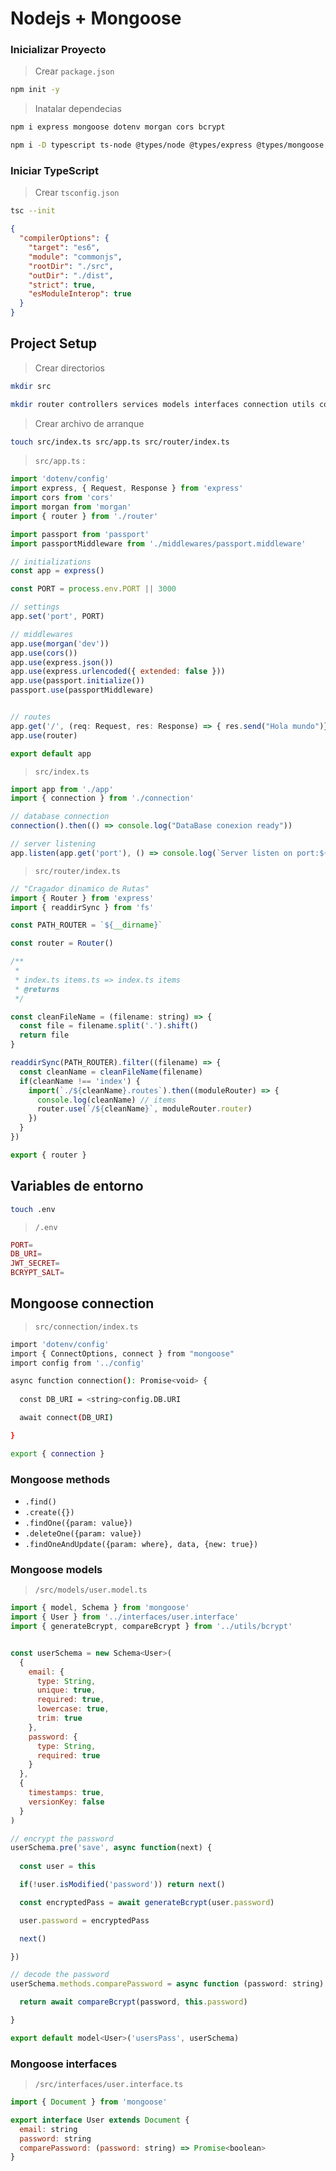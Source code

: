 # Nodejs + Mongoose

### Inicializar Proyecto
> Crear `package.json`

```bash
npm init -y
```

> Inatalar dependecias

```bash
npm i express mongoose dotenv morgan cors bcrypt
```

```bash
npm i -D typescript ts-node @types/node @types/express @types/mongoose @types/morgan @types/cors @types/bcrypt
```

### Iniciar TypeScript

> Crear `tsconfig.json`

```bash
tsc --init
```

```json
{
  "compilerOptions": {
    "target": "es6",
    "module": "commonjs",
    "rootDir": "./src",
    "outDir": "./dist",
    "strict": true,
    "esModuleInterop": true
  }
}
```

## Project Setup

> Crear directorios

```bash
mkdir src
```

```bash
mkdir router controllers services models interfaces connection utils config
```

> Crear archivo de arranque

```bash
touch src/index.ts src/app.ts src/router/index.ts
```

> `src/app.ts` :

```javascript
import 'dotenv/config'
import express, { Request, Response } from 'express'
import cors from 'cors'
import morgan from 'morgan'
import { router } from './router'

import passport from 'passport'
import passportMiddleware from './middlewares/passport.middleware'

// initializations
const app = express()

const PORT = process.env.PORT || 3000

// settings
app.set('port', PORT)

// middlewares
app.use(morgan('dev'))
app.use(cors())
app.use(express.json())
app.use(express.urlencoded({ extended: false }))
app.use(passport.initialize())
passport.use(passportMiddleware)


// routes
app.get('/', (req: Request, res: Response) => { res.send("Hola mundo")})
app.use(router)

export default app
```

> `src/index.ts`

```javascript
import app from './app'
import { connection } from './connection'

// database connection
connection().then(() => console.log("DataBase conexion ready"))

// server listening
app.listen(app.get('port'), () => console.log(`Server listen on port:${app.get('port')}`))
```


> `src/router/index.ts`

```javascript
// "Cragador dinamico de Rutas"
import { Router } from 'express'
import { readdirSync } from 'fs'

const PATH_ROUTER = `${__dirname}`

const router = Router()

/**
 * 
 * index.ts items.ts => index.ts items
 * @returns 
 */

const cleanFileName = (filename: string) => {
  const file = filename.split('.').shift()
  return file
}

readdirSync(PATH_ROUTER).filter((filename) => {
  const cleanName = cleanFileName(filename)
  if(cleanName !== 'index') {
    import(`./${cleanName}.routes`).then((moduleRouter) => {
      console.log(cleanName) // items
      router.use(`/${cleanName}`, moduleRouter.router)
    })
  }
})

export { router }
```

## Variables de entorno

```bash
touch .env
```

> `/.env` 

```php
PORT=
DB_URI=
JWT_SECRET=
BCRYPT_SALT=
```

## Mongoose connection

> `src/connection/index.ts`

```bash
import 'dotenv/config'
import { ConnectOptions, connect } from "mongoose"
import config from '../config'

async function connection(): Promise<void> {
  
  const DB_URI = <string>config.DB.URI

  await connect(DB_URI)

}

export { connection }

```

### Mongoose methods

* `.find()`
* `.create({})`
* `.findOne({param: value})`
* `.deleteOne({param: value})`
* `.findOneAndUpdate({param: where}, data, {new: true})`

### Mongoose models

> `/src/models/user.model.ts`

```javascript
import { model, Schema } from 'mongoose'
import { User } from '../interfaces/user.interface'
import { generateBcrypt, compareBcrypt } from '../utils/bcrypt'


const userSchema = new Schema<User>(
  {
    email: {
      type: String,
      unique: true,
      required: true,
      lowercase: true,
      trim: true
    },
    password: {
      type: String,
      required: true
    }
  },
  {
    timestamps: true,
    versionKey: false
  }
)

// encrypt the password
userSchema.pre('save', async function(next) {
  
  const user = this

  if(!user.isModified('password')) return next()

  const encryptedPass = await generateBcrypt(user.password)

  user.password = encryptedPass

  next()

})

// decode the password
userSchema.methods.comparePassword = async function (password: string): Promise<boolean> {

  return await compareBcrypt(password, this.password)

}

export default model<User>('usersPass', userSchema)
```

### Mongoose interfaces

> `/src/interfaces/user.interface.ts`

```javascript
import { Document } from 'mongoose'

export interface User extends Document {
  email: string
  password: string
  comparePassword: (password: string) => Promise<boolean>
}
```